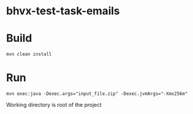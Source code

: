 # bhvx-test-task-emails


# Build
```
mvn clean install
```

# Run
```
mvn exec:java -Dexec.args="input_file.zip" -Dexec.jvmArgs="-Xmx256m"
```
Working directory is root of the project